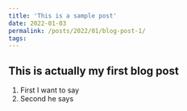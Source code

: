 ```yaml
---
title: 'This is a sample post'
date: 2022-01-03
permalink: /posts/2022/01/blog-post-1/
tags:
---
```


## This is actually my first blog post

1. First I want to say
2. Second he says
